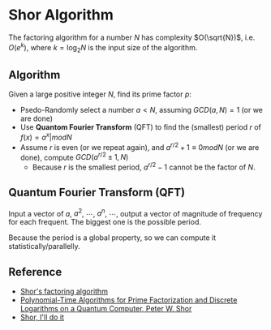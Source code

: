 
# Shor Algorithm

The factoring algorithm for a number $N$ has complexity $O(\sqrt{N})$, i.e. $O(e^k)$, where $k=\log_2N$ is the input size
of the algorithm.

## Algorithm

Given a large positive integer $N$, find its prime factor $p$:

  * Psedo-Randomly select a number $a<N$, assuming $GCD(a,N)=1$ (or we are done)
  * Use **Quantom Fourier Transform** (QFT) to find the (smallest) period $r$ of $f(x)=a^x | mod N$
  * Assume $r$ is even (or we repeat again), and $a^{r/2}+1\equiv 0 mod N$ (or we are done), compute $GCD(a^{r/2}\pm1,N)$
    * Because $r$ is the smallest period, $a^{r/2}-1$ cannot be the factor of $N$.
    
## Quantum Fourier Transform (QFT)

Input a vector of $a$, $a^2$, $\cdots$, $a^n$, $\cdots$, output a vector of magnitude of frequency for each frequent. 
The biggest one is the possible period.

Because the period is a global property, so we can compute it statistically/parallelly.

## Reference

  * [Shor's factoring algorithm](https://www.quantiki.org/wiki/shors-factoring-algorithm?from=singlemessage&isappinstalled=0)
  * [Polynomial-Time Algorithms for Prime Factorization and Discrete Logarithms on a Quantum Computer, Peter W. Shor](http://www.arxiv.org/abs/quant-ph/9508027)
  * [Shor, I'll do it](https://www.scottaaronson.com/blog/?p=208&from=singlemessage&isappinstalled=0) 
  
